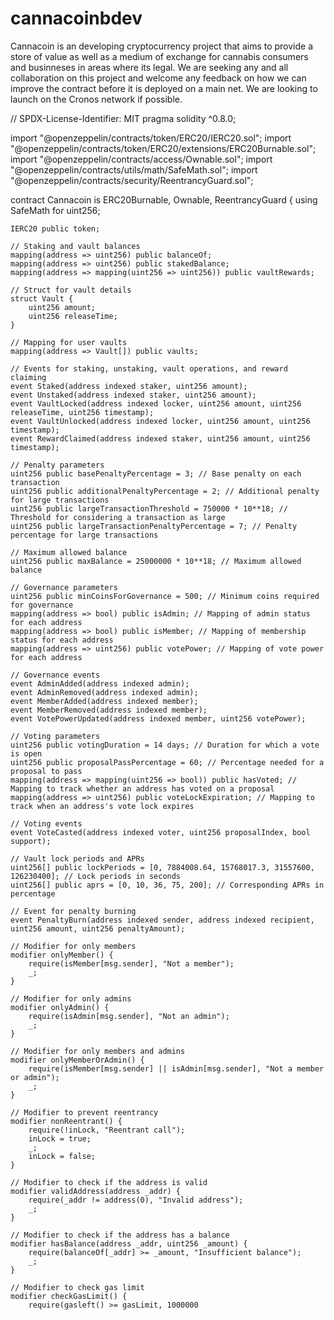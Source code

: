 # cannacoinbdev
Cannacoin is an developing cryptocurrency project that aims to provide a store of value as well as a medium of exchange for cannabis consumers and businneses in areas where its legal. We are seeking any and all collaboration on this project and welcome any feedback on how we can improve the contract before it is deployed on a main net. We are looking to launch on the Cronos network if possible. 

// SPDX-License-Identifier: MIT
pragma solidity ^0.8.0;

import "@openzeppelin/contracts/token/ERC20/IERC20.sol";
import "@openzeppelin/contracts/token/ERC20/extensions/ERC20Burnable.sol";
import "@openzeppelin/contracts/access/Ownable.sol";
import "@openzeppelin/contracts/utils/math/SafeMath.sol";
import "@openzeppelin/contracts/security/ReentrancyGuard.sol";

contract Cannacoin is ERC20Burnable, Ownable, ReentrancyGuard {
    using SafeMath for uint256;

    IERC20 public token;

    // Staking and vault balances
    mapping(address => uint256) public balanceOf;
    mapping(address => uint256) public stakedBalance;
    mapping(address => mapping(uint256 => uint256)) public vaultRewards;

    // Struct for vault details
    struct Vault {
        uint256 amount;
        uint256 releaseTime;
    }

    // Mapping for user vaults
    mapping(address => Vault[]) public vaults;

    // Events for staking, unstaking, vault operations, and reward claiming
    event Staked(address indexed staker, uint256 amount);
    event Unstaked(address indexed staker, uint256 amount);
    event VaultLocked(address indexed locker, uint256 amount, uint256 releaseTime, uint256 timestamp);
    event VaultUnlocked(address indexed locker, uint256 amount, uint256 timestamp);
    event RewardClaimed(address indexed staker, uint256 amount, uint256 timestamp);

    // Penalty parameters
    uint256 public basePenaltyPercentage = 3; // Base penalty on each transaction
    uint256 public additionalPenaltyPercentage = 2; // Additional penalty for large transactions
    uint256 public largeTransactionThreshold = 750000 * 10**18; // Threshold for considering a transaction as large
    uint256 public largeTransactionPenaltyPercentage = 7; // Penalty percentage for large transactions

    // Maximum allowed balance
    uint256 public maxBalance = 25000000 * 10**18; // Maximum allowed balance

    // Governance parameters
    uint256 public minCoinsForGovernance = 500; // Minimum coins required for governance
    mapping(address => bool) public isAdmin; // Mapping of admin status for each address
    mapping(address => bool) public isMember; // Mapping of membership status for each address
    mapping(address => uint256) public votePower; // Mapping of vote power for each address

    // Governance events
    event AdminAdded(address indexed admin);
    event AdminRemoved(address indexed admin);
    event MemberAdded(address indexed member);
    event MemberRemoved(address indexed member);
    event VotePowerUpdated(address indexed member, uint256 votePower);

    // Voting parameters
    uint256 public votingDuration = 14 days; // Duration for which a vote is open
    uint256 public proposalPassPercentage = 60; // Percentage needed for a proposal to pass
    mapping(address => mapping(uint256 => bool)) public hasVoted; // Mapping to track whether an address has voted on a proposal
    mapping(address => uint256) public voteLockExpiration; // Mapping to track when an address's vote lock expires

    // Voting events
    event VoteCasted(address indexed voter, uint256 proposalIndex, bool support);

    // Vault lock periods and APRs
    uint256[] public lockPeriods = [0, 7884008.64, 15768017.3, 31557600, 126230400]; // Lock periods in seconds
    uint256[] public aprs = [0, 10, 36, 75, 200]; // Corresponding APRs in percentage

    // Event for penalty burning
    event PenaltyBurn(address indexed sender, address indexed recipient, uint256 amount, uint256 penaltyAmount);

    // Modifier for only members
    modifier onlyMember() {
        require(isMember[msg.sender], "Not a member");
        _;
    }

    // Modifier for only admins
    modifier onlyAdmin() {
        require(isAdmin[msg.sender], "Not an admin");
        _;
    }

    // Modifier for only members and admins
    modifier onlyMemberOrAdmin() {
        require(isMember[msg.sender] || isAdmin[msg.sender], "Not a member or admin");
        _;
    }

    // Modifier to prevent reentrancy
    modifier nonReentrant() {
        require(!inLock, "Reentrant call");
        inLock = true;
        _;
        inLock = false;
    }

    // Modifier to check if the address is valid
    modifier validAddress(address _addr) {
        require(_addr != address(0), "Invalid address");
        _;
    }

    // Modifier to check if the address has a balance
    modifier hasBalance(address _addr, uint256 _amount) {
        require(balanceOf[_addr] >= _amount, "Insufficient balance");
        _;
    }

    // Modifier to check gas limit
    modifier checkGasLimit() {
        require(gasleft() >= gasLimit, 1000000


